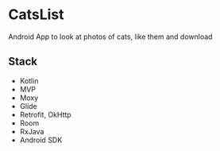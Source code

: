 CatsList
========

Android App to look at photos of cats, like them and download

Stack
--------

* Kotlin
* MVP
* Moxy
* Glide
* Retrofit, OkHttp
* Room
* RxJava
* Android SDK
